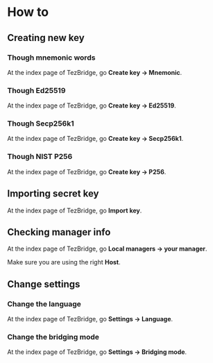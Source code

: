 # How to

## Creating new key
### Though mnemonic words
At the index page of TezBridge, go **Create key -> Mnemonic**.

<gif-loader src="/imgs/create_key_mnemonic.gif" />

### Though Ed25519
At the index page of TezBridge, go **Create key -> Ed25519**.

<gif-loader src="/imgs/create_key_ed25519.gif" />

### Though Secp256k1
At the index page of TezBridge, go **Create key -> Secp256k1**.

<gif-loader src="/imgs/create_key_secp256k1.gif" />

### Though NIST P256
At the index page of TezBridge, go **Create key -> P256**.

<gif-loader src="/imgs/create_key_p256.gif" />

## Importing secret key
At the index page of TezBridge, go **Import key**.

<gif-loader src="/imgs/import_key.gif" />

## Checking manager info
At the index page of TezBridge, go **Local managers -> your manager**.

Make sure you are using the right **Host**.

<gif-loader src="/imgs/checking_manager_info.gif" />

## Change settings
### Change the language
At the index page of TezBridge, go **Settings -> Language**.

<gif-loader src="/imgs/changing_language.gif" />


### Change the bridging mode
At the index page of TezBridge, go **Settings -> Bridging mode**.

<gif-loader src="/imgs/changing_bridging_mode.gif" />
